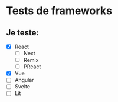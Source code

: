 # Tests de frameworks

## Je teste:
* [X] React
  * [ ] Next
  * [ ] Remix
  * [ ] PReact
* [X] Vue
* [ ] Angular
* [ ] Svelte
* [ ] Lit
